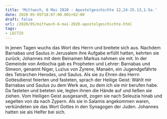 ```yaml
---
title: 'Mittwoch, 6 Mai 2020 : Apostelgeschichte 12,24-25.13,1-5a.'
date: 2020-05-05T18:07:00.001+02:00
draft: false
url: /2020/05/mittwoch-6-mai-2020-apostelgeschichte.html
tags: 
- LECTIO
---
```


In jenen Tagen wuchs das Wort des Herrn und breitete sich aus. Nachdem Barnabas und Saulus in Jerusalem ihre Aufgabe erfüllt hatten, kehrten sie zurück; Johannes mit dem Beinamen Markus nahmen sie mit. In der Gemeinde von Antiochia gab es Propheten und Lehrer: Barnabas und Simeon, genannt Niger, Luzius von Zyrene, Manaën, ein Jugendgefährte des Tetrarchen Herodes, und Saulus. Als sie zu Ehren des Herrn Gottesdienst feierten und fasteten, sprach der Heilige Geist: Wählt mir Barnabas und Saulus zu dem Werk aus, zu dem ich sie mir berufen habe. Da fasteten und beteten sie, legten ihnen die Hände auf und ließen sie ziehen. Vom Heiligen Geist ausgesandt, zogen sie nach Seleuzia hinab und segelten von da nach Zypern. Als sie in Salamis angekommen waren, verkündeten sie das Wort Gottes in den Synagogen der Juden. Johannes hatten sie als Helfer bei sich.
